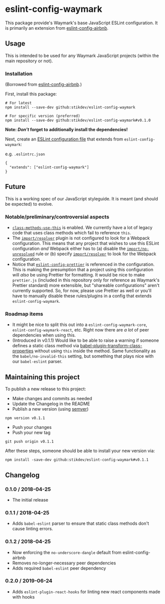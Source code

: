 # eslint-config-waymark

This package provide's Waymark's base JavaScript ESLint configuration. It is primarily an extension
from [eslint-config-airbnb](https://github.com/airbnb/javascript/tree/master/packages/eslint-config-airbnb).

## Usage

This is intended to be used for any Waymark JavaScript projects (within the main repository or not).

### Installation

(Borrowed from [eslint-config-airbnb](https://github.com/airbnb/javascript/tree/master/packages/eslint-config-airbnb#usage).)

First, install this package:

```
# For latest
npm install --save-dev github:stikdev/eslint-config-waymark

# For specific version (preferred)
npm install --save-dev github:stikdev/eslint-config-waymark#v0.1.0
```

**Note: *Don't* forget to additionally install the dependencies!**

Next, create an [ESLint configuration file](https://eslint.org/docs/user-guide/configuring#configuration-file-formats) that
extends from `eslint-config-waymark`:

e.g. `.eslintrc.json`

```
{
  "extends": ["eslint-config-waymark"]
}
```

## Future

This is a working spec of our JavaScript styleguide. It is meant (and should be expected) to evolve.

### Notable/preliminary/controversial aspects

* [`class-methods-use-this`](https://eslint.org/docs/rules/class-methods-use-this) is enabled. We currently have a lot of
  legacy code that uses class methods which fail to reference `this`.
* The [`import/resolver`](https://github.com/benmosher/eslint-plugin-import#resolvers) plugin is not configured to look
  for a Webpack configuration. This means that any project that wishes to use this ESLint configuration _and_ Webpack
  either has to (a) disable the [`import/no-unresolved`](https://github.com/benmosher/eslint-plugin-import/blob/master/docs/rules/no-unresolved.md)
  rule or (b) specify [`import/resolver`](https://github.com/benmosher/eslint-plugin-import#resolvers) to look for the Webpack configuration.
* Notice that [`eslint-config-prettier`](https://github.com/prettier/eslint-config-prettier) is referenced in the
  configuration. This is making the presumption that a project using this configuration will _also_ be using Prettier for
  formatting. It would be nice to make `prettier.js` (included in this repository only for reference as Waymark's Prettier
  standard) more extensible, but "shareable configurations" aren't currently supported. So, for now, please use Prettier
  as well or you'll have to manually disable these rules/plugins in a config that extends `eslint-config-waymark`.

### Roadmap items

* It might be nice to split this out into a `eslint-config-waymark-core`, `eslint-config-waymark-react`, etc. Right now
  there are _a lot_ of peer dependencies when using this.
* (Introduced in v0.1.1) Would like to be able to raise a warning if someone defines a static class method via
  [babel-plugin-transform-class-properties](https://babeljs.io/docs/plugins/transform-class-properties/) without using `this` inside the
  method. Same functionality as the `babel/no-invalid-this` setting, but something that plays nice with our `babel-eslint` parser.

## Maintaining this project

To publish a new release to this project:

* Make changes and commits as needed
* Update the Changelog in the README
* Publish a new version (using [semver](https://semver.org))

```
npm version v0.1.1
```

* Push your changes
* Push your new tag

```
git push origin v0.1.1
```

After these steps, someone should be able to install your new version via:

```
npm install -save-dev github:stikdev/eslint-config-waymark#v0.1.1
```

## Changelog

### 0.1.0 / 2018-04-25

* The initial release

### 0.1.1 / 2018-04-25

* Adds `babel-eslint` parser to ensure that static class methods don't cause linting errors.

### 0.1.2 / 2018-04-25

* Now enforcing the `no-underscore-dangle` default from eslint-config-airbnb
* Removes no-longer-necessary peer dependencies
* Adds required `babel-eslint` peer dependency

### 0.2.0 / 2019-06-24

* Adds `eslint-plugin-react-hooks` for linting new react components made with hooks
